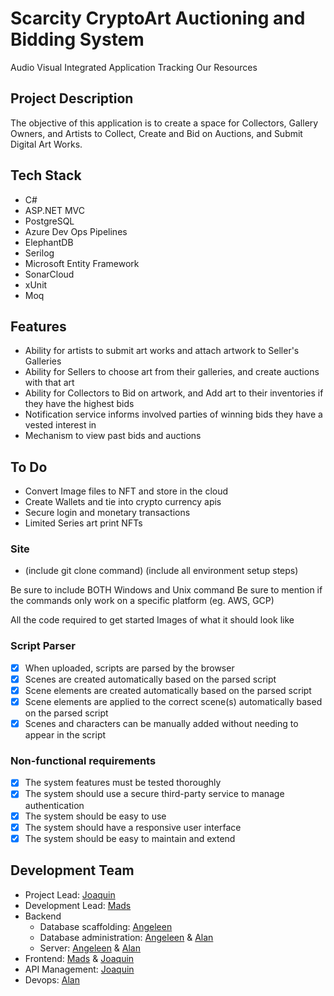 # Scarcity CryptoArt Auctioning and Bidding System
Audio Visual Integrated Application Tracking Our Resources
## Project Description
The objective of this application is to create a space for Collectors, Gallery Owners, and Artists to Collect, Create and Bid on Auctions, and Submit Digital Art Works. 
## Tech Stack
- C#
- ASP.NET MVC
- PostgreSQL
- Azure Dev Ops Pipelines
- ElephantDB
- Serilog
- Microsoft Entity Framework
- SonarCloud
- xUnit
- Moq
## Features
- Ability for artists to submit art works and attach artwork to Seller's Galleries
- Ability for Sellers to choose art from their galleries, and create auctions with that art
- Ability for Collectors to Bid on artwork, and Add art to their inventories if they have the highest bids
- Notification service informs involved parties of winning bids they have a vested interest in
- Mechanism to view past bids and auctions
## To Do
- Convert Image files to NFT and store in the cloud
- Create Wallets and tie into crypto currency apis
- Secure login and monetary transactions
- Limited Series art print NFTs
### Site
- (include git clone command) (include all environment setup steps)

Be sure to include BOTH Windows and Unix command
Be sure to mention if the commands only work on a specific platform (eg. AWS, GCP)

All the code required to get started
Images of what it should look like
### Script Parser
- [x] When uploaded, scripts are parsed by the browser
- [x] Scenes are created automatically based on the parsed script
- [x] Scene elements are created automatically based on the parsed script
- [x] Scene elements are applied to the correct scene(s) automatically based on the parsed script
- [x] Scenes and characters can be manually added without needing to appear in the script
### Non-functional requirements
- [x] The system features must be tested thoroughly
- [x] The system should use a secure third-party service to manage authentication
- [x] The system should be easy to use
- [x] The system should have a responsive user interface
- [x] The system should be easy to maintain and extend
## Development Team
- Project Lead: [Joaquin](https://github.com/j0livar)
- Development Lead: [Mads](https://github.com/MadCynWil)
- Backend
    - Database scaffolding: [Angeleen](https://github.com/AngeleenAbesamis)
    - Database administration: [Angeleen](https://github.com/AngeleenAbesamis) & [Alan](https://github.com/libbya)
    - Server: [Angeleen](https://github.com/AngeleenAbesamis) & [Alan](https://github.com/libbya)
- Frontend: [Mads](https://github.com/MadCynWil) & [Joaquin](https://github.com/j0livar)
- API Management: [Joaquin](https://github.com/j0livar)
- Devops: [Alan](https://github.com/libbya)
